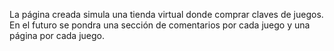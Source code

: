 La página creada simula una tienda virtual donde comprar claves de juegos. En el futuro se pondra una sección de comentarios por cada juego y una página por cada juego.